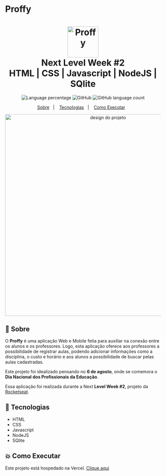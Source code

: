# Proffy

<h1 align="center">
    <img alt="Proffy" src="https://github.com/HigorSnt/proffy/raw/master/.github/logo.svg" height="100px" />
    <br>Next Level Week #2<br/>
    HTML | CSS | Javascript | NodeJS | SQlite
</h1>

<p align="center">
  <img alt="Language percentage" src="https://img.shields.io/github/languages/top/hugolima03/Proffy">
  <img alt="GitHub" src="https://img.shields.io/github/license/HigorSnt/proffy?style=flat-square"> 
  <img alt="GitHub language count" src="https://img.shields.io/github/languages/count/hugolima03/Proffy">
</p>
<p align="center">
  <a href="#bookmark-sobre">Sobre</a>&nbsp;&nbsp;&nbsp;|&nbsp;&nbsp;&nbsp;
  <a href="#rocket-tecnologias">Tecnologias</a>&nbsp;&nbsp;&nbsp;|&nbsp;&nbsp;&nbsp;
  <a href="#boom-como-executar">Como Executar</a>&nbsp;&nbsp;&nbsp;
</p>

<p align="center">
  <img alt="design do projeto" width="650px" src="https://github.com/HigorSnt/proffy/raw/master/.github/design.png" />
<p>

## :bookmark: Sobre



O **Proffy** é uma aplicação Web e Mobile feita para auxiliar na conexão entre os alunos e os professores. Logo, esta aplicação oferece aos professores a possibilidade de registrar aulas, podendo adicionar informações como a disciplina, o custo e horário e aos alunos a possibilidade de buscar pelas aulas cadastradas.
  
Este projeto foi idealizado pensando no **6 de agosto**, onde se comemora o **Dia Nacional dos Profissionais da Educação**.
  
Essa aplicação foi realizada durante a Next **Level Week #2**, projeto da [Rocketseat](https://rocketseat.com.br/).

## :rocket: Tecnologias

- HTML
- CSS
- Javascript
- NodeJS
- SQlite

## :boom: Como Executar  

Este projeto está hospedado na Vercel. [Clique aqui](https://proffy-eosin-ten.vercel.app/)
